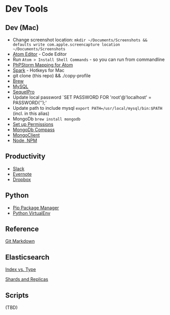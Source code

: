 # Dev Tools

## Dev (Mac)
* Change screenshot location: `mkdir ~/Documents/Screenshots && defaults write com.apple.screencapture location ~/Documents/Screenshots`
* [Atom Editor](https://atom.io/) - Code Editor
 * Run `Atom > Install Shell Commands` - so you can run from commandline
 * [PhPStorm Mapping for Atom](https://github.com/guylabs/intellij-idea-keymap)
* [Spark](https://www.shadowlab.org/softwares/spark.php) - Hotkeys for Mac
* git clone (this repo) && ./copy-profile
* [Brew](https://brew.sh/)
* [MySQL](https://dev.mysql.com/downloads/mysql/)
 * [SequelPro](https://sequelpro.com/download)
 * Update local password `SET PASSWORD FOR 'root'@'localhost' = PASSWORD('');'
 * Update path to include mysql `export PATH=/usr/local/mysql/bin:$PATH` (incl. in this alias)
* MongoDb `brew install mongodb`
 * [Set up Permissions](http://treehouse.github.io/installation-guides/mac/mongo-mac.html)
 * [MongoDb Compass](https://www.mongodb.com/download-center?filter=enterprise#compass)
 * [MongoClient](https://github.com/rsercano/mongoclient)
* [Node, NPM](http://blog.teamtreehouse.com/install-node-js-npm-mac)

## Productivity
* [Slack](https://slack.com/)
* [Evernote](https://evernote.com/)
* [Dropbox](http://www.dropbox.com/)

## Python
* [Pip Package Manager](https://pip.pypa.io/en/stable/installing/)
* [Python VirtualEnv](http://docs.python-guide.org/en/latest/dev/virtualenvs/)

## Reference
[Git Markdown](https://github.com/adam-p/markdown-here/wiki/Markdown-Cheatsheet)

## Elasticsearch
[Index vs. Type](https://www.elastic.co/blog/index-vs-type)

[Shards and Replicas](http://stackoverflow.com/questions/15694724/shards-and-replicas-in-elasticsearch)

## Scripts
(TBD)
